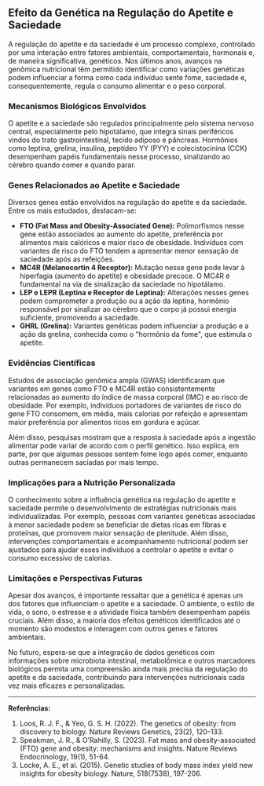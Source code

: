 
## Efeito da Genética na Regulação do Apetite e Saciedade

A regulação do apetite e da saciedade é um processo complexo, controlado por uma interação entre fatores ambientais, comportamentais, hormonais e, de maneira significativa, genéticos. Nos últimos anos, avanços na genômica nutricional têm permitido identificar como variações genéticas podem influenciar a forma como cada indivíduo sente fome, saciedade e, consequentemente, regula o consumo alimentar e o peso corporal.

### Mecanismos Biológicos Envolvidos

O apetite e a saciedade são regulados principalmente pelo sistema nervoso central, especialmente pelo hipotálamo, que integra sinais periféricos vindos do trato gastrointestinal, tecido adiposo e pâncreas. Hormônios como leptina, grelina, insulina, peptídeo YY (PYY) e colecistocinina (CCK) desempenham papéis fundamentais nesse processo, sinalizando ao cérebro quando comer e quando parar.

### Genes Relacionados ao Apetite e Saciedade

Diversos genes estão envolvidos na regulação do apetite e da saciedade. Entre os mais estudados, destacam-se:

- **FTO (Fat Mass and Obesity-Associated Gene):** Polimorfismos nesse gene estão associados ao aumento do apetite, preferência por alimentos mais calóricos e maior risco de obesidade. Indivíduos com variantes de risco do FTO tendem a apresentar menor sensação de saciedade após as refeições.
- **MC4R (Melanocortin 4 Receptor):** Mutação nesse gene pode levar à hiperfagia (aumento do apetite) e obesidade precoce. O MC4R é fundamental na via de sinalização da saciedade no hipotálamo.
- **LEP e LEPR (Leptina e Receptor de Leptina):** Alterações nesses genes podem comprometer a produção ou a ação da leptina, hormônio responsável por sinalizar ao cérebro que o corpo já possui energia suficiente, promovendo a saciedade.
- **GHRL (Grelina):** Variantes genéticas podem influenciar a produção e a ação da grelina, conhecida como o "hormônio da fome", que estimula o apetite.

### Evidências Científicas

Estudos de associação genômica ampla (GWAS) identificaram que variantes em genes como FTO e MC4R estão consistentemente relacionadas ao aumento do índice de massa corporal (IMC) e ao risco de obesidade. Por exemplo, indivíduos portadores de variantes de risco do gene FTO consomem, em média, mais calorias por refeição e apresentam maior preferência por alimentos ricos em gordura e açúcar.

Além disso, pesquisas mostram que a resposta à saciedade após a ingestão alimentar pode variar de acordo com o perfil genético. Isso explica, em parte, por que algumas pessoas sentem fome logo após comer, enquanto outras permanecem saciadas por mais tempo.

### Implicações para a Nutrição Personalizada

O conhecimento sobre a influência genética na regulação do apetite e saciedade permite o desenvolvimento de estratégias nutricionais mais individualizadas. Por exemplo, pessoas com variantes genéticas associadas à menor saciedade podem se beneficiar de dietas ricas em fibras e proteínas, que promovem maior sensação de plenitude. Além disso, intervenções comportamentais e acompanhamento nutricional podem ser ajustados para ajudar esses indivíduos a controlar o apetite e evitar o consumo excessivo de calorias.

### Limitações e Perspectivas Futuras

Apesar dos avanços, é importante ressaltar que a genética é apenas um dos fatores que influenciam o apetite e a saciedade. O ambiente, o estilo de vida, o sono, o estresse e a atividade física também desempenham papéis cruciais. Além disso, a maioria dos efeitos genéticos identificados até o momento são modestos e interagem com outros genes e fatores ambientais.

No futuro, espera-se que a integração de dados genéticos com informações sobre microbiota intestinal, metabolômica e outros marcadores biológicos permita uma compreensão ainda mais precisa da regulação do apetite e da saciedade, contribuindo para intervenções nutricionais cada vez mais eficazes e personalizadas.

---

**Referências:**

1. Loos, R. J. F., & Yeo, G. S. H. (2022). The genetics of obesity: from discovery to biology. Nature Reviews Genetics, 23(2), 120-133.
2. Speakman, J. R., & O’Rahilly, S. (2023). Fat mass and obesity-associated (FTO) gene and obesity: mechanisms and insights. Nature Reviews Endocrinology, 19(1), 51-64.
3. Locke, A. E., et al. (2015). Genetic studies of body mass index yield new insights for obesity biology. Nature, 518(7538), 197-206.
```
